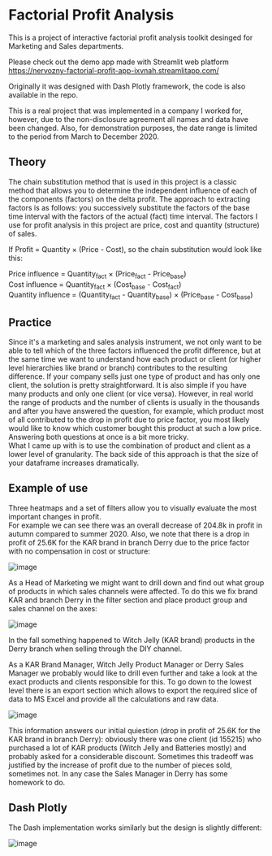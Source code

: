 # Factorial Profit Analysis

This is a project of interactive factorial profit analysis toolkit desinged for Marketing and Sales departments.  

Please check out the demo app made with Streamlit web platform  https://nervozny-factorial-profit-app-ixvnah.streamlitapp.com/ 

Originally it was designed with Dash Plotly framework, the code is also available in the repo.  

This is a real project that was implemented in a company I worked for, however, due to the non-disclosure agreement all names and data have been changed. Also, for demonstration purposes, the date range is limited to the period from March to December 2020.


## Theory

The chain substitution method that is used in this project is a classiс method that allows you to determine the independent influence of each of the components (factors) on the delta profit. The approach to extracting factors is as follows: you successively substitute the factors of the base time interval with the factors of the actual (fact) time interval. The factors I use for profit analysis in this project are price, cost and quantity (structure) of sales.

If Profit = Quantity $\times$ (Price - Cost),
so the chain substitution would look like this:

Price influence = Quantity<sub>fact</sub>  $\times$ (Price<sub>fact</sub> - Price<sub>base</sub>)  
Cost influence = Quantity<sub>fact</sub>  $\times$ (Cost<sub>base</sub> - Cost<sub>fact</sub>)  
Quantity influence = (Quantity<sub>fact</sub> - Quantity<sub>base</sub>)  $\times$ (Price<sub>base</sub> - Cost<sub>base</sub>)

## Practice

Since it's a marketing and sales analysis instrument, we not only want to be able to tell which of the three factors influenced the profit difference, but at the same time we want to understand how each product or client (or higher level hierarchies like brand or branch) contributes to the resulting difference. If your company sells just one type of product and has only one client, the solution is pretty straightforward. It is also simple if you have many products and only one client (or vice versa). However, in real world the range of products and the number of clients is usually in the thousands and after you have answered the question, for example, which product most of all contributed to the drop in profit due to price factor, you most likely would like to know which customer bought this product at such a low price. Answering both questions at once is a bit more tricky.  
What I came up with is to use the combination of product and client as a lower level of granularity.
The back side of this approach is that the size of your dataframe increases dramatically.

## Example of use

Three heatmaps and a set of filters allow you to visually evaluate the most important changes in profit.  
For example we can see there was an overall decrease of 204.8k in profit in autumn compared to summer 2020.
Also, we note that there is a drop in profit of 25.6K for the KAR brand in branch Derry due to the price factor with no compensation in cost or structure:  

![image](https://user-images.githubusercontent.com/102557512/184663709-64c3cd02-6e63-4d69-9573-6a0b3b495fcf.png)

As a Head of Marketing we might want to drill down and find out what group of products in which sales channels were affected. To do this we fix brand KAR and branch Derry in the filter section and place product group and sales channel on the axes:      

![image](https://user-images.githubusercontent.com/102557512/184666526-73cdffb5-909d-4617-9a27-3faa89fa6c9c.png)

In the fall something happened to Witch Jelly (KAR brand) products in the Derry branch when selling through the DIY channel.

As a KAR Brand Manager, Witch Jelly Product Manager or Derry Sales Manager we probably would like to drill even further and take a look at the exact products and clients responsible for this. To go down to the lowest level there is an export section which allows to export the required slice of data to MS Excel and provide all the calculations and raw data.

![image](https://user-images.githubusercontent.com/102557512/184673302-ed847a21-898e-4a2d-ae66-f5e29ba2def3.png)

This information answers our initial quiestion (drop in profit of 25.6K for the KAR brand in branch Derry): obviously there was one client (id 155215) who purchased a lot of KAR products (Witch Jelly and Batteries mostly) and probably asked for a considerable discount. Sometimes this tradeoff was justified by the increase of profit due to the number of pieces sold, sometimes not. In any case the Sales Manager in Derry has some homework to do.


## Dash Plotly
The Dash implementation works similarly but the design is slightly different:

![image](https://user-images.githubusercontent.com/102557512/184679530-39f9d8c3-9541-40b0-b566-884452cbb14f.png)


